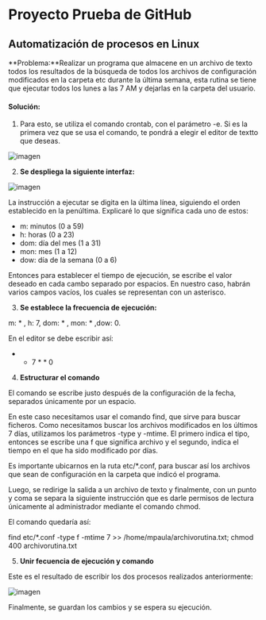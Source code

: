 # Proyecto Prueba de GitHub

## Automatización de procesos en Linux

**Problema:**Realizar un programa que almacene en un archivo de texto 
todos los resultados de la búsqueda de todos los archivos de configuración modificados
en la carpeta etc durante la última semana, esta rutina se tiene que ejecutar todos
los lunes a las 7 AM y dejarlas en la carpeta del usuario.

#### Solución:

1. Para esto, se utiliza el comando crontab, con el parámetro -e.
Si es la primera vez que se usa el comando, te pondrá a elegir el 
editor de textto que deseas.

![imagen](https://upbeduco-my.sharepoint.com/:i:/g/personal/mariap_florezv_upb_edu_co/Ed_4ue_7xLhDgsfOwTAUTY4Bws8DYxDKfBeM4vuXZlMgfA?e=q8gAUU)

2. **Se despliega la siguiente interfaz:**

![imagen](https://upbeduco-my.sharepoint.com/:i:/g/personal/mariap_florezv_upb_edu_co/EYFi63PpVaBMk2NHnH8PRhYBMcnJPJh4jKBmxEq9HP0wxA?e=EsnPcg)

La instrucción a ejecutar se digita en la última línea, siguiendo
el orden establecido en la penúltima. Explicaré lo que significa 
cada uno de estos:

- m: minutos (0 a 59)
- h: horas (0 a 23)
- dom: día del mes (1 a 31)
- mon: mes (1 a 12)
- dow: día de la semana (0 a 6)

Entonces para establecer el tiempo de ejecución, se escribe el valor
deseado en cada cambo separado por espacios. En nuestro caso, habrán 
varios campos vacíos, los cuales se representan con un asterisco.

3. **Se establece la frecuencia de ejecución:**

m: * , h: 7, dom: * , mon: * ,dow: 0.

En el editor se debe escribir así:

 - * 7 * * 0  

4. **Estructurar el comando**

El comando se escribe justo después de la configuración de la fecha, 
separados únicamente por un espacio.

En este caso necesitamos usar el comando find, que sirve para buscar
ficheros. Como necesitamos buscar los archivos modificados en los últimos
7 días, utilizamos los parámetros -type y -mtime. El primero indica el tipo,
entonces se escribe una f que significa archivo y el segundo, indica el tiempo
en el que ha sido modificado por días.

Es importante ubicarnos en la ruta etc/*.conf, para buscar así los archivos
que sean de configuración en la carpeta que indicó el programa.

Luego, se redirige la salida a un archivo de texto y finalmente, con un punto
y coma se separa la siguiente instrucción que es darle permisos de lectura únicamente
al administrador mediante el comando chmod.

El comando quedaría así:

find etc/*.conf -type f -mtime 7 >> /home/mpaula/archivorutina.txt; chmod 400 archivorutina.txt

5. **Unir fecuencia de ejecución y comando**

Este es el resultado de escribir los dos procesos realizados anteriormente:

![imagen](https://upbeduco-my.sharepoint.com/:i:/g/personal/mariap_florezv_upb_edu_co/Eb9O5JstxhhAuwV-X3Z1PRQBX5xjtZRuemSjCu3knNyL0A?e=HRTBXd)

Finalmente, se guardan los cambios y se espera su ejecución.
